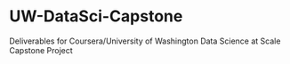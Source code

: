 # UW-DataSci-Capstone
Deliverables for Coursera/University of Washington Data Science at Scale Capstone Project
